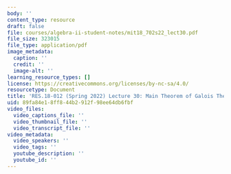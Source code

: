 ```yaml
---
body: ''
content_type: resource
draft: false
file: courses/algebra-ii-student-notes/mit18_702s22_lect30.pdf
file_size: 323015
file_type: application/pdf
image_metadata:
  caption: ''
  credit: ''
  image-alt: ''
learning_resource_types: []
license: https://creativecommons.org/licenses/by-nc-sa/4.0/
resourcetype: Document
title: 'RES.18-012 (Spring 2022) Lecture 30: Main Theorem of Galois Theory'
uid: 89fa84e1-8ff8-44b2-912f-98ee64db6fbf
video_files:
  video_captions_file: ''
  video_thumbnail_file: ''
  video_transcript_file: ''
video_metadata:
  video_speakers: ''
  video_tags: ''
  youtube_description: ''
  youtube_id: ''
---
```

